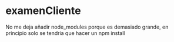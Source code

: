 # examenCliente
No me deja añadir node_modules porque es demasiado grande, en principio solo se tendria que hacer un npm install
